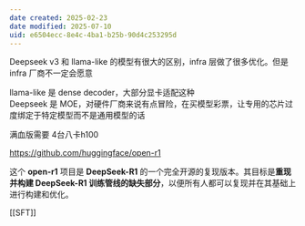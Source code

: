 ```yaml
---
date created: 2025-02-23
date modified: 2025-07-10
uid: e6504ecc-8e4c-4ba1-b25b-90d4c253295d
---
```


Deepseek v3 和 llama-like 的模型有很大的区别，infra 层做了很多优化。但是 infra 厂商不一定会愿意

 llama-like 是 dense decoder，大部分显卡适配这种  
Deepseek 是 MOE，对硬件厂商来说有点冒险，在买模型彩票，让专用的芯片过度绑定于特定模型而不是通用模型的话

满血版需要 4台八卡h100

https://github.com/huggingface/open-r1

这个 **open-r1** 项目是 **DeepSeek-R1** 的一个完全开源的复现版本。其目标是**重现并构建 DeepSeek-R1 训练管线的缺失部分**，以便所有人都可以复现并在其基础上进行构建和优化。

[[SFT]]
